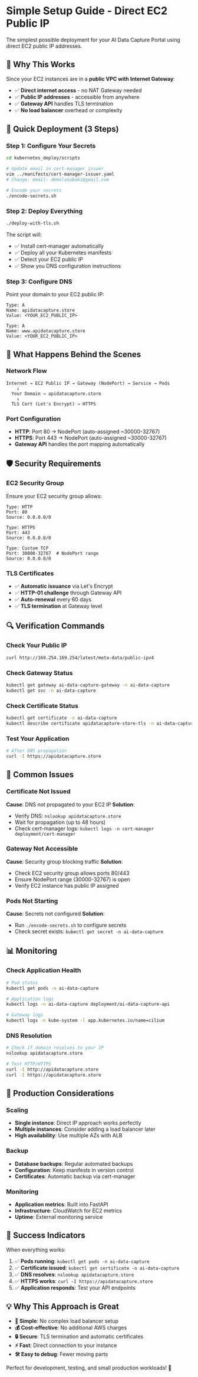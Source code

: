 # Simple Setup Guide - Direct EC2 Public IP

The simplest possible deployment for your AI Data Capture Portal using direct EC2 public IP addresses.

## 🎯 Why This Works

Since your EC2 instances are in a **public VPC with Internet Gateway**:
- ✅ **Direct internet access** - no NAT Gateway needed
- ✅ **Public IP addresses** - accessible from anywhere
- ✅ **Gateway API** handles TLS termination
- ✅ **No load balancer** overhead or complexity

## 🚀 Quick Deployment (3 Steps)

### Step 1: Configure Your Secrets
```bash
cd kubernetes_deploy/scripts

# Update email in cert-manager issuer
vim ../manifests/cert-manager-issuer.yaml
# Change: email: demolasobaki@gmail.com

# Encode your secrets
./encode-secrets.sh
```

### Step 2: Deploy Everything
```bash
./deploy-with-tls.sh
```

The script will:
- ✅ Install cert-manager automatically
- ✅ Deploy all your Kubernetes manifests  
- ✅ Detect your EC2 public IP
- ✅ Show you DNS configuration instructions

### Step 3: Configure DNS
Point your domain to your EC2 public IP:
```
Type: A
Name: apidatacapture.store
Value: <YOUR_EC2_PUBLIC_IP>

Type: A
Name: www.apidatacapture.store  
Value: <YOUR_EC2_PUBLIC_IP>
```

## 🔧 What Happens Behind the Scenes

### Network Flow
```
Internet → EC2 Public IP → Gateway (NodePort) → Service → Pods
    ↓
  Your Domain → apidatacapture.store
    ↓
  TLS Cert (Let's Encrypt) → HTTPS
```

### Port Configuration
- **HTTP**: Port 80 → NodePort (auto-assigned ~30000-32767)
- **HTTPS**: Port 443 → NodePort (auto-assigned ~30000-32767)
- **Gateway API** handles the port mapping automatically

## 🛡️ Security Requirements

### EC2 Security Group
Ensure your EC2 security group allows:
```
Type: HTTP
Port: 80
Source: 0.0.0.0/0

Type: HTTPS
Port: 443  
Source: 0.0.0.0/0

Type: Custom TCP
Port: 30000-32767  # NodePort range
Source: 0.0.0.0/0
```

### TLS Certificates
- ✅ **Automatic issuance** via Let's Encrypt
- ✅ **HTTP-01 challenge** through Gateway API
- ✅ **Auto-renewal** every 60 days
- ✅ **TLS termination** at Gateway level

## 🔍 Verification Commands

### Check Your Public IP
```bash
curl http://169.254.169.254/latest/meta-data/public-ipv4
```

### Check Gateway Status
```bash
kubectl get gateway ai-data-capture-gateway -n ai-data-capture
kubectl get svc -n ai-data-capture
```

### Check Certificate Status
```bash
kubectl get certificate -n ai-data-capture
kubectl describe certificate apidatacapture-store-tls -n ai-data-capture
```

### Test Your Application
```bash
# After DNS propagation
curl -I https://apidatacapture.store
```

## 🚨 Common Issues

### Certificate Not Issued
**Cause**: DNS not propagated to your EC2 IP
**Solution**: 
- Verify DNS: `nslookup apidatacapture.store`
- Wait for propagation (up to 48 hours)
- Check cert-manager logs: `kubectl logs -n cert-manager deployment/cert-manager`

### Gateway Not Accessible
**Cause**: Security group blocking traffic
**Solution**:
- Check EC2 security group allows ports 80/443
- Ensure NodePort range (30000-32767) is open
- Verify EC2 instance has public IP assigned

### Pods Not Starting
**Cause**: Secrets not configured
**Solution**:
- Run `./encode-secrets.sh` to configure secrets
- Check secret exists: `kubectl get secret -n ai-data-capture`

## 📊 Monitoring

### Check Application Health
```bash
# Pod status
kubectl get pods -n ai-data-capture

# Application logs
kubectl logs -n ai-data-capture deployment/ai-data-capture-api

# Gateway logs
kubectl logs -n kube-system -l app.kubernetes.io/name=cilium
```

### DNS Resolution
```bash
# Check if domain resolves to your IP
nslookup apidatacapture.store

# Test HTTP/HTTPS
curl -I http://apidatacapture.store
curl -I https://apidatacapture.store
```

## 🎯 Production Considerations

### Scaling
- **Single instance**: Direct IP approach works perfectly
- **Multiple instances**: Consider adding a load balancer later
- **High availability**: Use multiple AZs with ALB

### Backup
- **Database backups**: Regular automated backups
- **Configuration**: Keep manifests in version control
- **Certificates**: Automatic backup via cert-manager

### Monitoring
- **Application metrics**: Built into FastAPI
- **Infrastructure**: CloudWatch for EC2 metrics
- **Uptime**: External monitoring service

## 🎉 Success Indicators

When everything works:
1. ✅ **Pods running**: `kubectl get pods -n ai-data-capture`
2. ✅ **Certificate issued**: `kubectl get certificate -n ai-data-capture`
3. ✅ **DNS resolves**: `nslookup apidatacapture.store`
4. ✅ **HTTPS works**: `curl -I https://apidatacapture.store`
5. ✅ **Application responds**: Test your API endpoints

## 💡 Why This Approach is Great

- **🚀 Simple**: No complex load balancer setup
- **💰 Cost-effective**: No additional AWS charges
- **🔒 Secure**: TLS termination and automatic certificates
- **⚡ Fast**: Direct connection to your instance
- **🛠️ Easy to debug**: Fewer moving parts

Perfect for development, testing, and small production workloads! 🎯
